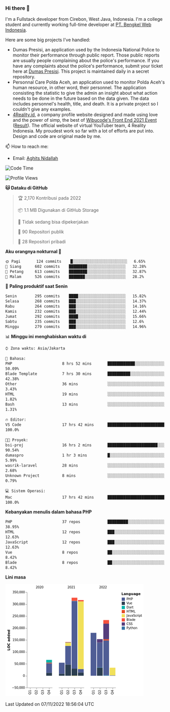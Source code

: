### Hi there 👋
I'm a Fullstack developer from Cirebon, West Java, Indonesia. I'm a college student and currently working full-time developer at [PT. Bengkel Web Indonesia](https://github.com/PT-Bengkel-Web-Indonesia).

Here are some big projects I've handled:
- Dumas Presisi, an application used by the Indonesia National Police to monitor their performance through public report. Those public reports are usually people complaining about the police's performance. If you have any complaints about the police's performance, submit your ticket here at [Dumas Presisi](https://dumaspresisi.polri.go.id/dumaspro). This project is maintained daily in a secret repository.
- Personnal Care Polda Aceh, an application used to monitor Polda Aceh's human resource, in other word, their personnel. The application consisting the statistic to give the admin an insight about what action needs to be done in the future based on the data given. The data includes personnel's health, title, and death. It is a private project so I couldn't give any examples.
- [4Reality.id](https://4reality.id), a company profile website designed and made using love and the power of simp, the best of [Wibucode's Front End 2021 Event](https://github.com/wibucode02/submision-event-frontend-2021) ([Result](https://github.com/wibucode02/top-5-pemenang-event-front-end-wibucode-2021)). The official website of virtual YouTuber team, 4 Reality Indonesia. My proudest work so far with a lot of efforts are put into. Design and code are original made by me.

📫 How to reach me:
- Email: [Aghits Nidallah](mailto:yourlovelydev@gmail.com)

<!--START_SECTION:waka-->
![Code Time](http://img.shields.io/badge/Code%20Time-1%2C842%20hrs%2023%20mins-blue)

![Profile Views](http://img.shields.io/badge/Profil%20dilihat-6-blue)

**🐱 Dataku di GitHub** 

> 🏆 2,170 Kontribusi pada 2022
 > 
> 📦 1.1 MB Digunakan di GitHub Storage 
 > 
> 🚫 Tidak sedang bisa dipekerjakan
 > 
> 📜 90 Repositori publik 
 > 
> 🔑 28 Repositori pribadi  
 > 
**Aku orangnya nokturnal 🦉** 

```text
🌞 Pagi       124 commits    █░░░░░░░░░░░░░░░░░░░░░░░░   6.65% 
🌆 Siang      602 commits    ████████░░░░░░░░░░░░░░░░░   32.28% 
🌃 Petang     613 commits    ████████░░░░░░░░░░░░░░░░░   32.87% 
🌙 Malam      526 commits    ███████░░░░░░░░░░░░░░░░░░   28.2%

```
📅 **Paling produktif saat Senin** 

```text
Senin        295 commits    ████░░░░░░░░░░░░░░░░░░░░░   15.82% 
Selasa       268 commits    ███░░░░░░░░░░░░░░░░░░░░░░   14.37% 
Rabu         264 commits    ███░░░░░░░░░░░░░░░░░░░░░░   14.16% 
Kamis        232 commits    ███░░░░░░░░░░░░░░░░░░░░░░   12.44% 
Jumat        292 commits    ████░░░░░░░░░░░░░░░░░░░░░   15.66% 
Sabtu        235 commits    ███░░░░░░░░░░░░░░░░░░░░░░   12.6% 
Minggu       279 commits    ███░░░░░░░░░░░░░░░░░░░░░░   14.96%

```


📊 **Minggu ini menghabiskan waktu di** 

```text
⌚︎ Zona waktu: Asia/Jakarta

💬 Bahasa: 
PHP                      8 hrs 52 mins       ████████████░░░░░░░░░░░░░   50.09% 
Blade Template           7 hrs 30 mins       ██████████░░░░░░░░░░░░░░░   42.38% 
Other                    36 mins             ░░░░░░░░░░░░░░░░░░░░░░░░░   3.43% 
HTML                     19 mins             ░░░░░░░░░░░░░░░░░░░░░░░░░   1.82% 
Bash                     13 mins             ░░░░░░░░░░░░░░░░░░░░░░░░░   1.31%

🔥 Editor: 
VS Code                  17 hrs 42 mins      █████████████████████████   100.0%

🐱‍💻 Proyek: 
bsi-proj                 16 hrs 2 mins       ██████████████████████░░░   90.54% 
dumaspro                 1 hr 3 mins         █░░░░░░░░░░░░░░░░░░░░░░░░   5.99% 
wasrik-laravel           28 mins             ░░░░░░░░░░░░░░░░░░░░░░░░░   2.68% 
Unknown Project          8 mins              ░░░░░░░░░░░░░░░░░░░░░░░░░   0.79%

💻 Sistem Operasi: 
Mac                      17 hrs 42 mins      █████████████████████████   100.0%

```

**Kebanyakan menulis dalam bahasa PHP** 

```text
PHP                      37 repos            █████████░░░░░░░░░░░░░░░░   38.95% 
HTML                     12 repos            ███░░░░░░░░░░░░░░░░░░░░░░   12.63% 
JavaScript               12 repos            ███░░░░░░░░░░░░░░░░░░░░░░   12.63% 
Vue                      8 repos             ██░░░░░░░░░░░░░░░░░░░░░░░   8.42% 
Blade                    8 repos             ██░░░░░░░░░░░░░░░░░░░░░░░   8.42%

```


**Lini masa**

![Chart not found](https://raw.githubusercontent.com/NikarashiHatsu/NikarashiHatsu/master/charts/bar_graph.png) 


 Last Updated on 07/11/2022 18:56:04 UTC
<!--END_SECTION:waka-->

